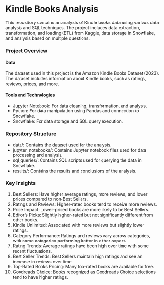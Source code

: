 # Kindle Books Analysis

This repository contains an analysis of Kindle books data using various data analysis and SQL techniques. The project includes data extraction, transformation, and loading (ETL) from Kaggle, data storage in Snowflake, and analysis based on multiple questions.

### Project Overview
#### Data
The dataset used in this project is the Amazon Kindle Books Dataset (2023). The dataset includes information about Kindle books, such as ratings, reviews, prices, and more.

#### Tools and Technologies
- Jupyter Notebook: For data cleaning, transformation, and analysis.
- Python: For data manipulation using Pandas and connection to Snowflake.
- Snowflake: For data storage and SQL query execution.

### Repository Structure
- data/: Contains the dataset used for the analysis.
- jupyter_notebooks/: Contains Jupyter notebook files used for data processing and analysis.
- sql_queries/: Contains SQL scripts used for querying the data in Snowflake.
- results/: Contains the results and conclusions of the analysis.

### Key Insights
1. Best Sellers: Have higher average ratings, more reviews, and lower prices compared to non-Best Sellers.
2. Ratings and Reviews: Higher-rated books tend to receive more reviews.
3. Price Impact: Lower-priced books are more likely to be Best Sellers.
4. Editor’s Picks: Slightly higher-rated but not significantly different from other books.
5. Kindle Unlimited: Associated with more reviews but slightly lower ratings.
6. Category Performance: Ratings and reviews vary across categories, with some categories performing better in either aspect.
7. Rating Trends: Average ratings have been high over time with some recent fluctuations.
8. Best Seller Trends: Best Sellers maintain high ratings and see an increase in reviews over time.
9. Top-Rated Books Pricing: Many top-rated books are available for free.
10. Goodreads Choice: Books recognized as Goodreads Choice selections tend to have higher ratings.



